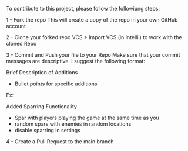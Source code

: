 To contribute to this project, please follow the followiung steps:

1 - Fork the repo
This will create a copy of the repo in your own GitHub account

2 - Clone your forked repo
VCS > Import VCS (in Intellij) to work with the cloned Repo

3 - Commit and Push your file to your Repo
Make sure that your commit messages are descriptive. I suggest the following format:

  Brief Description of Additions
  - Bullet points for specific additions
  
  Ex: 
  
  Added Sparring Functionality
  - Spar with players playing the game at the same time as you
  - random spars with enemies in random locations
  - disable sparring in settings
  
4 - Create a Pull Request to the main branch
